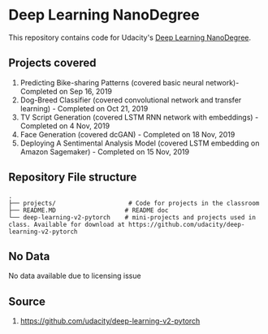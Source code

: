 # Deep Learning NanoDegree
This repository contains code for Udacity's [Deep Learning NanoDegree](https://www.udacity.com/course/deep-learning-nanodegree--nd101).

## Projects covered
1. Predicting Bike-sharing Patterns (covered basic neural network)- Completed on Sep 16, 2019
2. Dog-Breed Classifier (covered convolutional network and transfer learning) - Completed on Oct 21, 2019
3. TV Script Generation (covered LSTM RNN network with embeddings) - Completed on 4 Nov, 2019 
4. Face Generation (covered dcGAN) - Completed on 18 Nov, 2019
5. Deploying A Sentimental Analysis Model (covered LSTM embedding on Amazon Sagemaker) - Completed on 15 Nov, 2019  


## Repository File structure
    .
    ├── projects/                    # Code for projects in the classroom
    ├── README.MD                   # README doc
    └── deep-learning-v2-pytorch    # mini-projects and projects used in class. Available for download at https://github.com/udacity/deep-learning-v2-pytorch

## No Data
No data available due to licensing issue

## Source
1. https://github.com/udacity/deep-learning-v2-pytorch
